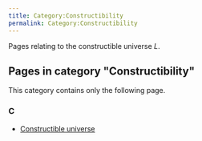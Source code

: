 ```yaml
---
title: Category:Constructibility
permalink: Category:Constructibility
---
```












Pages relating to the constructible universe $L$.



## Pages in category "Constructibility"

This category contains only the following page.


### C

-   [Constructible
    universe](Constructible_universe "Constructible universe")






